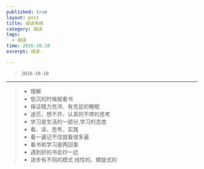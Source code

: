 ```yaml
---
published: true
layout: post
title: 阅读系统
category: 阅读
tags:
  - 阅读
time: 2016.10.10
excerpt: 阅读.

---
```


<!--more-->

>`2016-10-10`


---

> * 理解
> * 低沉的时候就看书
> * 保证精力充沛、有充足的睡眠
> * 迷茫、想不开、认真的不停的思考
> * 学习是生活的一部分,学习的态度
> * 看、读、思考、实践
> * 看一遍记不住就看很多遍
> * 看书和学习是两回事
> * 遇到好的书会抄一边
> * 进步有不同的模式 线性的、螺旋式的






